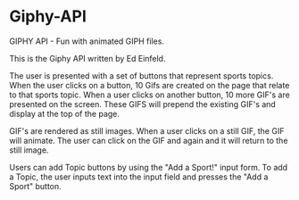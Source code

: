 # Giphy-API
GIPHY API - Fun with animated GIPH files. 

This is the Giphy API written by Ed Einfeld.

The user is presented with a set of buttons that represent sports topics.  When the user clicks on a button, 10 Gifs are created on the page that relate to that sports topic.  When a user clicks on another button, 10 more GIF's are presented on the screen.  These GIFS will prepend the existing GIF's and display at the top of the page. 

GIF's are rendered as still images.  When a user clicks on a still GIF, the GIF will animate.  The user can click on the GIF and again and it will return to the still image. 

Users can add Topic buttons by using the "Add a Sport!" input form.  To add a Topic, the user inputs text into the input field and presses the "Add a Sport" button.


